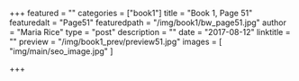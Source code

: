+++
featured = ""
categories = ["book1"]
title = "Book 1, Page 51"
featuredalt = "Page51"
featuredpath = "/img/book1/bw_page51.jpg"
author = "Maria Rice"
type = "post"
description = ""
date = "2017-08-12"
linktitle = ""
preview = "/img/book1_prev/preview51.jpg"
images = [ "img/main/seo_image.jpg" ]

+++

